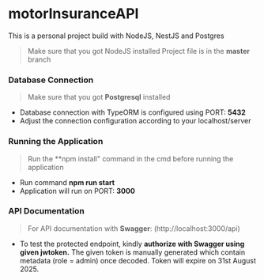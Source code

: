 # motorInsuranceAPI
This is a personal project build with NodeJS, NestJS and Postgres

> Make sure that you got NodeJS installed
> Project file is in the **master** branch


### Database Connection
>Make sure that you got **Postgresql** installed
- Database connection with TypeORM is configured using PORT: **5432**
- Adjust the connection configuration according to your localhost/server


### Running the Application
> Run the **npm install" command in the cmd before running the application
- Run command **npm run start**
- Application will run on PORT: **3000**


### API Documentation
> For API documentation with **Swagger**: (http://localhost:3000/api)
- To test the protected endpoint, kindly **authorize with Swagger using given jwtoken.** The given token is manually generated which contain metadata (role = admin) once decoded. Token will expire on 31st August 2025. 
